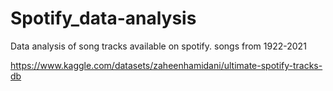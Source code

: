 # Spotify_data-analysis
Data analysis of song tracks available on spotify. songs from 1922-2021








https://www.kaggle.com/datasets/zaheenhamidani/ultimate-spotify-tracks-db
